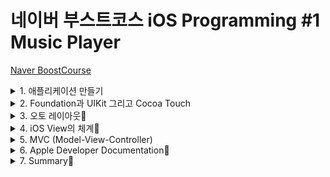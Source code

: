 # 네이버 부스트코스 iOS Programming #1 Music Player

[Naver BoostCourse](https://www.edwith.org/boost-course/intro)

<details>
  <summary>1. 애플리케이션 만들기</summary>

  <details>
    <summary>1-1. 프로젝트에 이미지 추가하기</summary>
  
  ### 에셋 카탈로그란?

[Apple Documentation](https://help.apple.com/xcode/mac/current/#/dev10510b1f7)

에셋 카탈로그는 에셋과 다양한 디바이스의 속성에 대한 파일의 연결을(mapping) 통해 애플리케이션 리소스에 쉽게 접근할 수 있도록 도와준다.

### 에셋 카탈로그 구성

- Groups: 그룹은 한 개 이상의 또 다른 그룹이나 에셋을 가질 수 있다.
- Assets: 에셋은 한 가지 타입의 관련된 속성과 파일들의 집합을 나타낸다.
- 에셋 이름(Asset name)은 에셋에 접근하기 위해 개발자가 정의한 문자열이다.
- 에셋 파일(Asset files)은 선택한 에셋의 데이터 파일 또는 리소스이다.
- Attributes: 속성은 선택한 그룹, 에셋, 에셋파일의 속성을 나타낸다.
- Asset variations: 에셋 파일들의 집합을 나타낸다. 같은 속성 값(value)이 적용되는 하나의 단위이다.

#### 에셋 카탈로그의 3가지 콘텐츠

- Folders: 에셋 카탈로그 폴더는 다른 그룹 폴더나 에셋 폴더를 포함할 수 있다. 파일시스템의 폴더 이름은 대체적으로 확장자를 갖지 않는다. 하지만 에셋 카탈로그 폴더는 해당 에셋 타입의 확장자가 자동으로 붙는다.
- JSON files: .json 확장자 파일로서 속성에 대한 정보를 포함하도 있다.
- Content files: 콘텐츠 파일은 리소스 파일을 나타낸다.

#### 에셋 카탈로그 폴더의 구조

- Asset catalog folder: 에셋 카탈로그 폴더는 모든 폴더와 파일들을 갖고 있다.
- Group folder: 그룹 폴더는 다른 그룹 폴더나 에셋 폴더를 갖고 있다.
- Asset folder: 에셋 폴더는 리소스 파일들을 갖고 있다.
  - **프로젝트 내의 같은 타겟에는 에셋(폴더)의 이름이 반드시 고유해야 한다. 리소스 타입에 상관없이 이름은 고유해야 한다.**

### 에셋 카탈로그 대표 타입

[Types Overview](https://developer.apple.com/library/archive/documentation/Xcode/Reference/xcode_ref-Asset_Catalog_Format/AssetTypes.html)

- App Icon Type: 애플리케이션의 아이콘
  - 확장자: .appiconset
  - 다양한 크기와 해상도의 애플리케이션 아이콘 원본 이미지
- Catalog Type: 에셋 카탈로그의 최상위 폴더
  - 확장자: xcassets
  - 에셋 카탈로그 폴더구조의 최상위 폴더. 한 개의 에셋 카탈로그에 하나만 존재할 수 있다.
- Image Set type: 객체들이 사용하는 이미지
  - 확장자: .imageset
  - 이미지 에셋에서 UIImage와 NSImage의 인스턴스에 사용되는 이미지 파일
- Data Set Type: 애플리케이션에서 사용되는 데이터 파일
  - 확장자: .dataset
  - 장치 실행 가능 코드(device-executable code)를 제외한 Xcode에 의해 생성된 모든 종류의 데이터를 포함하는 파일들의 집합
- Launch Image Type: 애플리케이션의 실행화면 이미지
  - 확장자: .launchiamge
  - 애플리케이션 실행화면 이미지 (iOS 7.0 이하 버전에만 필요함. iOS 8.0 버전 이상은 기본적으로 실행화면 스토리보드(launch screen storyboard)를 사용한다.)

### 앱 시닝과 앱 슬라이싱이란?

#### 앱 시닝(app thining)

- 애플리케이션이 디바이스에 설치될 때 앱 스토어와 운영체제가 그 디바이스 특성에 맞게 설치하도록 하는 설치 최적화 기술
- 애플리케이션의 설치용량을 최소화하고 다운롣의 속도를 향상시킬 수 있다.
- 앱 시닝의 기술 구성요소는 슬라이싱(slicing), 비트코드(bitcode), 주문형 리소스(on-demand resource)가 있다.

#### 앱 슬라이싱(slicing)

- 애플리케이션이 지원하는 다양한 디바이스에 대한 여러 조각의 애플리케이션 번들(app bundle)을 생성하고 디바이스에 알맞은 조각을 전달하는 기술
- 개발자가 애플리케이션의 전체 버전을 iTunes Connect에 업로드하면, 앱 스토어에는 각 디바이스 특성에 따른 다양한 버전의 조각들이 생성된다.
- 사용자가 애플리케이션을 설치할 때 전체 버전이 아닌 슬라이싱된 조각들 중 사용자의 디바이스에 가장 적합한 조각이 다운로드 되어 설치된다.
- 에셋 카탈로그에서 관리하는 이미지들은 자동으로 적용이 된다. (슬라이싱은 iOS 9.0 버전 이상만 지원한다.)
- - iTunes Connect란 개발자가 앱 스토어에 판매할 애플리케이션을 제출하고 관리할 수 있도록 도와주는 웹 기반 도구임
    </details>
    <details>
      <summary>1-2. 인터페이스 빌더로 화면 구성하기</summary>
      
      [Apple Documentation](https://help.apple.com/xcode/mac/current/#/dev9ffcd0c51)
    </details>
    <details>
      <summary>1-3. 인터페이스 빌더의 객체를 코드와 연결(IBOutlet)</summary>
      
      ### 강의 정리

[Apple Documentation](https://help.apple.com/xcode/mac/current/#/devc06f7ee11)

[Swift.org](https://swift.org/documentation/api-design-guidelines/#naming)

[Menu Command Shortcuts (By Menu)](https://developer.apple.com/library/archive/documentation/IDEs/Conceptual/xcode_help-command_shortcuts/MenuCommands/MenuCommands014.html)

- 코드로 먼저 IBOutlet을 생성한 후 인터페이스 빌더의 Outlet Inspector를 통해 연결
- 코드로 먼저 IBOutlet을 생성한 후 일터페이스 빌더에서 View Controller 우클릭(control + 좌클릭) 팝업에서 연결
- 인터페이스 빌더에서 코드로 끌어당겨 연결

**<<변수명 변경 시 주의사항>>**

- 인터페이스 빌더의 객체와 코드를 연결한 후 변수명 수정 시, 기존의 연결을 끊고 새로운 코드와 객체를 다시 연결해주거나,
- 코드의 변수명에 우클릭 후 refactor > rename 을 통해 이름을 변경해주어야 앱 실행 시 오류가 나지 않는다.
    </details>
    <details>
      <summary>1-4. 인터페이스 빌더의 객체를 코드와 연결(IBAction)</summary>

[Apple Developer Documentation](https://developer.apple.com/documentation/uikit/uicontrol/event)

[Target-Action](https://developer.apple.com/library/archive/documentation/General/Conceptual/CocoaEncyclopedia/Target-Action/Target-Action.html)

[Apple Documentation](https://help.apple.com/xcode/mac/current/#/dev9662c7670)

## 학습 목표

1. 인터페이스 빌더에서 생성한 객체가 전달하는 이벤트를 코드의 액션과 연결한다.
2. 객체에서 발생한 액션이 제대로 동작하는지 확인한다.
3. 액션의 타입에 여러 종류가 있음을 이해하고 다양하게 테스트해본다.

## 학습하기

### 컨트롤 이벤트와 액션과의 관계

UIKit 에는 UIButton, UISwitch, UIStepper 등 UIControl을 상속받은 다양한 컨트롤 클래스가 있다. 그런 컨트롤 객체에 발생한 다양한 이벤트 종류를 특정 액션 메서드에 연결할 수 있다. 즉, 컨트롤 객체에서 특정 이벤트가 발생하면, 미리 지정해 둔 타겟의 액션을 호출하게 된다.

### 컨트롤 이벤트의 종류

컨트롤 이벤트는 UIControl에 Event라는 타입으로 정의되어 있다. 아래는 컨트롤 객체에 발생할 수 있는 이벤트의 종류이다. 다양한 이벤트 종류를 실제로 Xcode에서 테스트해보면 이해하는 데에 도움이 될 것이다.

<details><summary>컨트롤 이벤트 종류와 설명</summary>

**touchDown**

    컨트롤을 터치했을 때 발생하는 이벤트

    UIControl.Event.touchDown

**touchDownRepeat**

    컨트롤을 연속 터치할 때 발생하는 이벤트

    UIControl.Event.touchDownRepeat

**touchDragOutside**

    터치 영역이 컨트롤의 바깥쪽에서 드래그할 때 발생하는 이벤트

    UIControl.Event.touchDragOutside

**touchDragInside**

    컨트롤 범위 내에서 터치한 영역을 드래그할 때 발생하는 이벤트

    UIControl.Event.touchDragInside

**touchDragEnter**

    터치 영역이 컨트롤의 일정 영역 바깥쪽으로 나갔다가 다시 들어왔을 때 발생하는 이벤트

    UIControl.Event.touchDragEnter

**touchDragExit**

    터치 영역이 컨트롤의 일정 영역 바깥쪽으로 나갔을 때 발생하는 이벤트

    UIControl.Event.touchDragExit

**touchUpInside**

    컨트롤 영역 안쪽에서 터치 후 뗐을 때

    UIControl.Event.tochUpInside

**touchUpOutside**

    컨트롤 영역 안쪽에서 터치 후 컨트롤 밖에서 뗐을 때 이벤트

    UIControl.Event.touchUpOutside

**touchCancel**

    터치를 취소하는 이벤트 (touchUp 이벤트가 발생하지 않음)

    UIControl.Event.touchCancel

**valueChanged**

    터치를 드래그 및 다른 방법으로 조작하여 값이 변경되었을 때 발생하는 이벤트

    UIControl.Event.valueChanged

**primaryActionTriggered**

    버튼이 눌릴 때 발생하는 이벤트 (iOS보다는 tvOS에서 사용)

    UIControl.Event.primaryActionTriggered

**editingDidBegin**

    UITextField에서 편집이 시작될 때 호출되는 이벤트

    UIControl.Event.eiditingDidBegin

**editingChanged**

    UITextField에서 값이 바뀔 때마다 호출되는 이벤트

    UIControl.Event.editingChanged

**editingDidEnd**

    UITextField에서 외부객체와의 상호작용으로 인해 편집이 종료되었을 때 발생하는 이벤트

    UIControl.Event.editingDidEnd

**editingDidEndOnExist**

    UITextField의 편집상태에서 키보드의 return 키를 터치했을 때 발생하는 이벤트

    UIControl.Event.editingDidEndOnExit

**allTouchEvents**

    모든 터치 이벤트

    UIControl.Event.allTouchEvents

**allEditingEvents**

    UITextField에서 편집작업의 이벤트

    UIControl.Event.allEditingEvents

**applicationReserved**

    각각의 애플리케이션에서 프로그래머가 임의로 지정할 수 있는 이벤트 값의 범위

    UIControl.Event.applicationReserved

**allEvents**

    시스템 이벤트를 포함한 모든 이벤트

    UIControl.Event.allEvents

  </details>

### 강의 정리

인터페이스 빌더의 객체에서 발생한 액션을 코드의 메서드와 연결

- 코드로 먼저 IBAction을 생성한 후 인터페이스 빌더의 Outlet Inspector를 통해 연결
- 코드로 먼저 IBAction을 생성한 후 인터페이스 빌더에서 View Controller 우클릭 후 팝업에서 연결
- 인터페이스 빌더에서 코드로 끌어당겨 연결 / 생성

print 로그를 통해 액션이 제대로 동작하는지 확인

</details>
<details>
<summary>1-5. UIButton, UISlider, UILable</summary>

## UIButton, UISlider, UILabel

## 학습 목표

1. UIButton 생성 방법, 모양 설정 및 사용자 상호작용에 대응하는 방법을 이해한다.
2. UILabel 생성 방법, 레이블에 입력되는 문구를 설정하는 방법을 이해한다.
3. UISlider 생성 방법, 구성요소 및 관련 메서드를 이해한다.

## 학습하기

### UIButton

[Apple Developer Documentation](https://developer.apple.com/documentation/uikit/uibutton)

UIButton 클래스는 사용자의 상호 작용(터치/탭 등의 이벤트)에 반응해 미리 지정된 코드를 실행하는 컨트롤 요소이다.

#### 버튼 생성 3단계

1. 버튼을 생성하고 버튼의 유형을 선택
2. 버튼을 나타내기 위한 문자(타이틀)을 입력하거나, 이미지를 설정한 뒤 크기 조정
3. 버튼에 특정 이벤트가 발생할 때 작동할 하나 이상의 메서드를 연결

#### 버튼과 메서드를 연결하는 방법

1. addTarget(\_:action:for:) 메서드 사용
2. 인터페이스 빌더에서 연결(@IBAction)

#### 버튼과 연결되는 메서드 방식

버튼을 탭했을 때 필요한 정보에 따라 아래 세 가지 중 한 가지를 선택해 사용해보기

```swift
func doSomething()
func doSomething(sender: UIButton)
func doSomething(sender: UIButton, forEvent event: UIEvent)
```

#### 버튼의 상태

- 버튼의 상태는 다섯가지로 표현한다.
  - default, highlighted, focused, selected, disabled
  - 버튼의 상태는 조합된 상태일 수 있다.
  - 예) [default + highlighted], [selected _ disabled] 등
- 버튼 생성 시 기본 상태 값은 default
- 사용자가 버튼과 상호작용을 하면 상태 값이 변하게 된다.
- 프로그래밍 방식 혹은 인터페이스 빌더를 이용해 버튼의 각 상태에 대한 속성을 별도로 지정할 수 있다.
  - 별도로 속성을 지정하지 않으면 UIButton 클래스에서 제공하는 기본 동작을 사용하게 된다.
  - [예] disabled 버튼은 일반적으로 흐리게 표시되며 사용자가 탭 해도 highlighted 되지 않는다.

#### 버튼 주요 프로퍼티

버튼의 프로퍼티 값을 설정하는 방식에는 코드를 이용하는 방법과 스토리보드의 인스펙터를 이용하는 방법이 있다.

- enum UIButtonType: 버튼의 유형
  - 버튼의 유형에 따라 버튼의 기본적인 외형과 동작이 달라진다.
  - 처음 버튼을 생성할 때 init(type:) 메서드를 이용하거나, 인터페이스 빌더의 "Attribute Inspector"에서 버튼 유형을 지정할 수 있다.
  - 한번 생성된 버튼의 유형은 이후 변경할 수 없다.
  - 가장 많이 사용하는 유형은 Custom과 System이지만 필요에 따라 다른 유형(Detail Disclosure, Info Light, Info Dark, Add Contact)를 사용할 수 있다.
- var titleLabel: UILabel?: 버튼 타이틀 레이블
- var imageView: UIImageView?: 버튼의 이미지 뷰
- var tintColor: UIColor!: 버튼 타이틀과 이미지의 틴트 컬러

#### 버튼의 주요 메서드

```swift
//특정 상태의 버튼의 문자열 설정
func setTitle(String?, for: UIControlState)
//특정 상태의 버튼의 문자열 반환
func title(for: UIControlState) -> String?

//특정 상태의 버튼 이미지 설정
func setImage(UIImage?, for:UIControlState)
//특정 상태의 버튼 이미지 반환
func image(for: UIControlState) -> UIImage?

//특정 상태의 백그라운드 이미지 설정
func setBackgroundImage(UIImage?, for: UIControlState)
//특정 상태의 백그라운드 이미지 반환
func backgroundImage(for: UIControlState) -? UIImage?

//특정 상태의 문자열 색상 설정
func setTitleColor(UIColor?, for: UIControlState)
//특정 상태의 attributed 문자열 설정
func setAttributedTitle(NSAttributedString?, for: UIControlState)
```

### UILabel

[Apple Developer Documentation](https://developer.apple.com/documentation/uikit/uilabel)

UILable은 한 줄 또는 여러 줄의 텍스트를 보여주는 뷰로, UIButton 등의 컨트롤의 목적을 설명하기 위해 사용하는 경우가 많다.

#### 레이블 생성 3단계

1. 레이블 생성
2. 레이블이 표시할 문자열 제공
3. 레이블의 모양 및 특성 설정

#### 레이블 주요 프로퍼티

레이블의 프로퍼티에 접근해 나타내려는 문자의 내용, 색상, 폰트, 문자정렬방식, 라인 수 등을 조정할 수 있다.

레이블의 프로퍼티의 값을 설정하는 방식에는 프로그래밍 방식과 스토리보드의 인스펙터를 이용한 방법이 있다.

- var text: String? : 레이블이 표시할 문자열
  - 문자열이 모두 동일한 속성(폰트, 색상, 기울임꼴 등)으로 표시된다.
  - text 프로퍼티에 값을 할당하면 attributedText 프로퍼티에도 똑같은 내용의 문자열이 할당된다.
- var attributedText: NSAttributedString? : 레이블이 표시할 속성 문자열
  - NSAttributed 클래스를 사용한 속성 문자열 중 특정 부분의 속성을 변경할 수 있다. ([예] 일부 글자 색상 변경/일부 글자 폰트 변경)
  - attributedText 프로퍼티에 값을 할당하면 text 프로퍼티에도 똑같은 내용의 문자열이 할당된다.
- var textColor: UIColor! : 문자 색상
- var font: UIFont!: 문자 폰트
- var textAlignment: NSTextAlignment : 문자열의 가로 정렬 방식
  - left, right, center, justified, natural 중 하나 선택 가능
- var numberOfLines: Int : 문자를 나타내는 최대 라인 수
  - 문자열을 모두 표시하는 데 필요한 만큼 행을 사용하려면 0으로 설정. 기본 값은 1임
  - 설정한 문자열이 최대 라인 수를 초과하면 lineBreakMode 프로퍼티의 값에 따라 적절히 잘라서 표현한다.
  - adjustsFontSizeToFitWidth 프로퍼티를 활용하면 폰트 사이즈를 레이블의 넓이에 따라 자동으로 조절해준다.
- var baselineAdjustment: UIBaselineAdjustment : 문자열이 Autoshrink 되었을 때의 수직 정렬 방식
  - Align Baseline: 문자가 작아졌을 때 기존 문자열의 기준선에 맞춤
  - Align Center: 문자가 작아졌을 때 작아진 문자의 중앙선에 맞춤
  - None: 문자가 작아졌을 때 기존 문자열의 위쪽 선에 맞춤
- var lineBreakMode: NSLineBreakMode : 레이블의 경계선을 벗어나는 문자열에 대응하는 방식
  - Character wrap : 여러 줄 레이블에 주로 적용되며, 글자 단위로 줄 바꿈을 결정한다.
  - Word wrap : 여러 줄 레이블에 주로 적용되며, 단어 단위로 줄 바꿈을 결정한다.
  - Truncate head : 한 줄 레이블에 주로 적용되며, 앞쪽 텍스트를 자르고 ...으로 표시한다.
  - Truncate middle : 한 줄 레이블에 주로 적용되며, 중간 텍스트를 자르고 ...으로 표시한다.
  - Truncate tail : 한줄 레이블에 주로 적용되며, 끝쪽 텍스트를 자르고 ...으로 표시한다. **기본 설정 값**이다.

### UISlider

[Apple Developer Documentation](https://developer.apple.com/documentation/uikit/uislider)

UISlider는 연속된 값 중에서 특정 값을 선택하는데 사용되는 컨트롤이다.

#### 슬라이더 생성 3단계

1. 슬라이더를 생성하고, 슬라이더가 나타내는 값의 범위 지정
2. 적절한 색상과 이미지를 이용해 슬라이더의 모양 구성
3. 하나 이상의 메서드를 슬라이더와 연결

#### 사용자 상호작용에 반응하기

사용자가 슬라이더의 값을 변경하면 슬라이더에 연결된 메서드가 호출되어 원하는 작업이 실행된다.

기본적으로는 사용자가 슬라이더의 Thumb를 이동시키면 연속적으로 이벤트를 호출하지만, isContinuous 프로퍼티 값을 false로 설정하면 슬라이더의 Thumb에서 손을 떼는 동시에 이벤트를 호출한다.

#### 슬라이더와 메서드 연결하는 방법

1. addTarget(\_:action:for) 메서드 사용
2. 인터페이스 빌더에서 연결 (@IBAction)

#### 슬라이더와 연결하는 메서드 형식

슬라이더의 값을 변경했을 때 필요한 정보에 따라 아래 세 가지 중 한 가지를 선택해서 사용

```swift
func doSomething()
func doSomething(sender: UISlider)
func doSomething(sender: UISlider, forEvent event: UIEvent)

```

#### 슬라이더 주요 프로퍼티

슬라이더의 프로퍼티 값을 설정하는 방식에는 프로그래밍 방식과, 스토리보드의 인스펙터를 이용하는 방법이 있다.

- var minimumValue: Float, var maximumValue: Float : 슬라이더의 양끝단의 값
- var value: Float : 슬라이더의 현재 값
- var isContinuous: Bool :슬라이더의 연속적인 값 변화에 따라 이벤트 역시 연속적으로 호출할 것인지의 여부
- var minimumValueImage: UIImage?, var maximumValueImage: UIImage? : 슬라이더 양끝단의 이미지
- var thumbTintColor: UIColor? : thumb의 틴트 색상
- var minimumTrackTintCOlor: UIColor?, var maximumTrackTintColor: UIColor? : thumb를 기준으로 앞쪽 트랙과 뒤쪽 트랙의 틴트 색상

#### 슬라이더 주요 메서드

```swift
//슬라이더의 현재 값 설정
func setValue(Float, animated: Bool)

//특정 상태의 minimumTrackImage 반환
func minimumTrackImage(for: UIControlState) -> UIImage?
//특정 상태의 minimumTrackImage 설정
func setMinimumTrackImage(UIImage?, for: UIControlState)

//특정 상태의 maximumTrackImage 반환
func maximumTrackImage(for: UIControlState) -> UIImage?
//특정 상태의 maximumTrackImage 설정
func setMaximumTrackImage(UIImage?, for: UIControlState)

//특정 상태의 thumbImage 반환
func thumbImage(for: UIControlState) -> UIImage?
//특정 상태의 thumbImage 설정
func setThumbImage(UIImage?, for UIControlState)
```

</details>
<details>
<summary>1-6. 구현 코드 작성하기</summary>
  
  # 구현 코드 작성하기

# 학습 목표

1. 음원 재생기 애플리케이션 코드를 작성하고 예상한대로 동작하는지 확인하기
2. 주석과 mark 키워드를 이해하고 프로젝트에 적용해보기
3. AVFoundation과 Timer 클래스를 이해하기

# 학습하기

## AVFoundation

AVFoundation은 다양한 Apple 플랫폼에서 사운드 및 영상 미디어의 처리, 제어, 가져오기 및 내보내기 등 광범위한 기능을 제공하는 프레임워크이다.

[AVFoundation](https://developer.apple.com/documentation/avfoundation)

### 주요 기능

- 미디어 재생 및 편집 (QuickTime 동영상 및 MPEG-4 파일 재생/생성/편집, HLS 스트림 재생: [재생가능 파일 목록 링크](https://developer.apple.com/documentation/avfoundation/avfiletype))
- 디바이스 카메라와 마이크를 이용한 영상 녹화 및 사운드 녹음
- 시스템 사운드 제어
- 문자의 음성화

### AVAudioPlayer Class

파일 또는 메모리에 있는 사운드 데이터를 재생하는 기능을 제공한다.

[AVAudioPlayer](https://developer.apple.com/documentation/avfoundation/avaudioplayer)

#### AVAudioPlayer 주요 기능

- 파일 또는 메모리에 있는 사운드 재생(네트워크에 있는 사운드 파일은 재생 불가)
- 파일 재생 시간 길이의 제한없이 사운드 재생
- 여러 개 사운드 파일 동시 재생
- 사운드의 재생 속도 제어 및 스테레오 포지셔닝
- 앞으로 감기와 뒤로 감기 등의 기능을 지원해 사운드 파일의 특정 지점 찾기
- 현재 재생 정보 데이터 얻기
- 사운드 반복재생 기능

#### AVAudioPlayer 주요 프로퍼티

- var isPlaying: Bool : 사운드가 현재 재생되고 있는지 아닌지 여부
- var volume: Float : 사운드의 볼륩값, 최소 0.0 ~ 최대 1.0
- var rate : Float : 사운드의 재생 속도
- var numberOfLoops: Int : 사운드 재생 반복 횟수
  - 기본값은 0으로 사운드 1회 재생 후 자동 종료
  - 양수값으로 설정 시 설정값+1회 재생(ex. 1로 설정시 2회 재생 후 종료)
  - 음수값으로 설정시 stop 메서드가 호출 될때까지 무한 재생
- var duration: TimeInterval : 사운드의 총 재생 시간(초 단위)
- var currentTime: TimeInterval : 사운드의 현재 재생 시각(초 단위)
- protocol AVAudioPlayerDelegate : 사운드 재생 완료, 재생 중단 및 디코딩 오류에 응답할 수 있는 프로토콜

#### AVAudioPlayer 주요 메서드

- AVAudioPlayer 초기화 메서드

```swift
//특정 위치에 있는 사운드 파일로 초기화
func init(contentOf: URL)
//메모리에 올라와 있는 데이터를 이용해 초기화
func init(data: Data)
```

- AVAudioPlayer 재생관련 메서드

```swift
//사운드 재생
func play()
//특정 시점에서 사운드 재생
func play(atTime: TimeInterval)

//사운드 일시 정지
func puase()
//사운드 재생 정지
func stop()
```

### Timer

일정한 시간 간격이 지나면 지정된 메시지를 특정 객체로 전달하는 기능을 제공한다.

[Timer](https://developer.apple.com/documentation/foundation/timer)

#### Timer 특징

- 타이머는 런 루프(run loops)에서 작동한다.
- 타이머를 생성할 때 반복 여부를 지정한다.
  - 비 반복 타이머: 한 번 실행된 다음 자동으로 무효화 된다.
  - 반복 타이머: 동일한 런 루프에서 특정 TimeInterval 간격으로 실행된다. 반복되는 타이머 기능을 정지하려면 invalidate() 메서드를 호출해 무효화한다.

#### Timer 주요 프로퍼티

- var isValid: Bool : 타이머가 현재 우효한지 아닌지 여부
- var fireDate: Date : 다음에 타이머가 실행될 시각
- var timeInterval: TimeInterval : 타이머의 실행 시간 간격(초 단위)

#### Timer 생성 메서드

1. 타이머 생성과 동시에 런 루프에 default mode로 등록하는 클래스 메서드

   ```swift
   class func scheduledTimer(withTimeInterval: TimeInterval, repeates: Bool, block: (Timer) -> Void)
   class func scheduledTimer(timeInverval: TimeInterval, target: Any, selector: Selector, userInfo: Any?, repeates: Bool)
   class func scheduledTimer(timeInterval: TimeInterval, invocation: NSInvocation, repeats: Bool)
   ```

2. 타이머 생성 후 수동으로 타이머 객체를 add(\_:forMode:) 메서드를 이용해 런 루프에 추가해줘야 하는 메서드

   ```swift
   func init(timeInterval: TimeInterval, invocation: NSInvocation, repeats: Bool)
   func init(timeInterval: TimeInterval, target: Any, selector: Selector, userInfo: Any?, repeats: Bool)
   func init(fireAt: Date, interval: TimeInterval, target: Any, selector: Selector, userInfo: Any?, repeats: Bool)
   ```

## 주석과 마크

```swift
// MARK - 마크 이름
// 위와 같이 표시해 두면 나중에 코드가 길어졌을 때에도 쉽게 찾을 수 있다!
```

[Xcode Help - Write Code](https://help.apple.com/xcode/mac/current/#/dev8716704af)

  </details>
</details>
<details>
  <summary>2. Foundation과 UIKit 그리고 Cocoa Touch</summary>
  
  <details>
    <summary>2-1. Cocoa Touch 프레임워크란?</summary>

# Cocoa Touch 프레임워크란?

## 학습하기

'코코아 터치' 프레임워크는 iOS 애플리케이션 개발 환경으로, 애플리케이션의 다양한 기능 구현에 필요한 여러 프레임워크를 포함하는 최상위 레벨의 프레임워크이다. 참고로 '코코아' 프레임워크는 macOS 애플리케이션 제작에 사용하는 프레임워크이다.

- '코코아'라는 단어는 Objective-C 런타임을 기반으로 하고, NSObject를 상속받는 모든 클래스 또는 객체를 가리킬 때 사용한다.
- '코코아' 또는 '코코아 터치'는 macOS 또는 iOS의 전반적인 기능을 활용해 애플리케이션을 제작할 때 사용하는 프레임워크이다.
- '코코아 터치'는 핵심 프레임워크인 UIKit과 Foundation을 포함한다.

[애플 공식 문서 - Cocoa (Touch)](https://developer.apple.com/library/archive/documentation/General/Conceptual/DevPedia-CocoaCore/Cocoa.html)

[위키피디아 - Cocoa (API)](<https://en.wikipedia.org/wiki/Cocoa_(API)>)

  </details>
  <details>
  <summary>2-2. UIKit이란?</summary>

# UIKit이란?

[Apple Documentation - UIKit](https://developer.apple.com/documentation/uikit)

## 학습하기

### UIKit 소개

UIKit은 iOS 애플리케이션의 사용자 인터페이스를 구현하고 이벤트를 관리하는 프레임워크이다.

- UIKit 프레임워크는 제스처 처리, 애니메이션, 그림 그리기, 이미지 처리, 텍스트 처리 등 사용자 이벤트 처리를 위한 클래스를 포함한다.
- 또한 테이블뷰, 슬라이더, 버튼, 텍스트 필드, 얼럿 창 등 애플리케이션의 화면을 구성하는 요소를 포함한다.
- UIKit 클래스 중 UIResponder에서 파생된 클래스나 사용자 인터페이스에 관련된 클래스는 애플리케이션의 메인 스레드(혹은 메인 디스패치 큐)에서만 사용하자.
- UIKit은 iOS와 tvOS 플랫폼에서 사용한다.

### UIKit 기능별 요소

#### 사용자 인터페이스

- View and Control: 화면에 콘텐츠 표시
- View Controller: 사용자 인터페이스 관리
- Animation and Haptics: 애니메이션과 햅틱을 통한 피드백 제공
- Window and Screen: 뷰 계층을 위한 윈도우 제공

#### 사용자 액션

- Touch, Press, Gesture: 제스처 인식기를 통한 이벤트 처리 로직
- Drag and Drop: 화면 위에서 드래그 앤 드롭 기능
- Peek and Pop: 3D 터치에 대응한 미리 보기 기능
- Keyboard and Menu: 키보드 입력을 처리 및 사용자 정의 메뉴 표시

## 생각해보기

새롭게 ViewController를 생성하면 상단에 'improt UIKit'이 기본적으로 명시되어 있다. 왜 ViewController와 UIKit는 단짝일까?

- ViewControlle는 UIViewController 클래스를 상속받는데, 이 UIViewController 클래스는 UIKit 프레임워크에 정의된 클래스이기 때문에
- UIKit 을 import 해주어야 컴파일러가 UIViewController가 무엇인지 알 수 있다.
  </details>
  <details>
  <summary>2-3. Foundation이란?</summary>

  # Foundation이란?

[Apple Documentation - Foundation](https://developer.apple.com/documentation/foundation)

[Apple Documentation - Swift Standard Library](https://developer.apple.com/documentation/swift)

## 학습하기

### Foundation 소개

Foundation은 원시 데이터 타입(String, Int, Double), 컬렉션 타입(Array, Dictionary, Set) 및 운영체제 서비스를 사용해 애플리케이션의 기본적인 기능을 관리하는 프레임워크이다.

- Foundation 프레임워크는 데이터 타입, 날짜 및 시간 계산, 필터 및 정렬, 네트워킹 등의 기본 기능을 제공한다.
- Foundation 프레임워크에서 정의한 클래스, 프로토콜 및 데이터 타입은 iOS뿐만 아니라 macOS, watchOS, tvOS 등 모든 애플 SDK에서 사용된다.

Foundation에서 제공하는 데이터 타입 및 컬렉션 타입의 대부분은 Objective-C 언어의 기능에서 지원하지 않는 것이기 때문에 언어기능을 보완하기 위한 구현이며, Swift에서는 이에 해당하는 데이터 타입과 기능 대부분을 [Swift 표준 라이브러리](https://developer.apple.com/documentation/swift)에서 제공한다.

## Foundation 기능별 요소

### 기본

- Number, Data, String: 원시 데이터 타입 사용
- Collection: Array, Dictionary, Set 등과 같은 컬렉션 타입 사용
- Date and Time: 날짜와 시간을 계산하거나 비교하는 작업
- Unit and Measurement: 물리적 차원을 숫자로 표현 및 관련 단위 간 변환 가능
- Data Formatting: 숫자, 날짜, 측정값 등을 문자열로 변환 또는 반대 작업
- Filter and Sorting: 컬렉션의 요소를 검사하거나 정렬하는 작업

### 애플리케이션 지원

- Resources: 애플리케이션의 에셋과 번들 데이터에 접근 지원
- Notification: 정보를 퍼뜨리거나 받아들이는 기능 지원
- App Extension: 확장 애플리케이션과의 상호작용 지원
- Error and Exceptions: API와의 상호작용에서 발생할 수 있는 문제 상황에 대처할 수 있는 기능 지원

### 파일 및 데이터 관리

- File System: 파일 또는 폴더를 생성하고 읽고 쓰는 기능 관리
- Archives and Serialization: 속성 목록, JSON, 바이너리 파일들을 객체로 변환 또는 반대 작업 관리
- iCloud: 사용자의 iCloud 계정을 이용해 데이터를 동기화하는 작업 관리

### 네트워킹

- URL Loading System: 표준 인터넷 프로토콜을 통해 URL과 상호작용하고 서버와 통신하는 작업
- Bonjour: 로컬 네트워크를 위한 작업

## 생각해보기

새롭게 ViewController 파일을 생성하면 상단에 'import UIKit'이 기본적으로 명시되어 있다.

어떤 파일을 생성하면 'import Foundation'이 기본적으로 명시되어 있을까?

- ViewController 파일을 생성하면 UIKIt을 자동적으로 import 하게 되어있는데, UIKit에 들어가 보면 import Foundation 명시되어 있다.
- 따라서 ViewController 파일을 생성하면 UIKit을 import 하게 됨으로써 자동적으로 Foundation 또한 import 하게 된다.
    </details>
  </details>
  <details>
    <summary>3. 오토 레이아웃</summary>
    <details>
      <summary>3-1. 오토 레이아웃이란?</summary>

  # 오토 레이아웃이란?

[Apple Documentation - Auto Layout Guide](https://developer.apple.com/library/archive/documentation/UserExperience/Conceptual/AutolayoutPG/index.html#//apple_ref/doc/uid/TP40010853-CH7-SW1)

[iOS H.I.G - Adaptivity and Layout](https://developer.apple.com/design/human-interface-guidelines/ios/visual-design/adaptivity-and-layout/)

## 학습 목표

1. 오토 레이아웃의 개념에 대해 이해한다.
2. 오토 레이아웃의 필요성에 대해 이해한다.

## 학습하기

### 오토 레이아웃

오토레이아웃은 뷰의 제약 사항을 바탕으로 뷰 체계 내의 모든 뷰의 크기와 위치를 동적으로 계산한다.

오토레이아웃은 애플리케이션을 사용할 때 발생하는 외부 변경과 내부 변경에 동적으로 반응하는 사용자 인터페이스를 가능하게 한다.

### 외부 변경(External Changes)

외부 변경은 슈퍼뷰의 크기나 모양이 변경될 때 발생한다. 각각의 변화와 함께, 사용 가능한 공간을 가장 잘 사용할 수 있도록 뷰 체계의 레이아웃을 업데이트 해줘야 한다.

외부 변경이 발생하는 경우

- 사용자가 아이패드의 분할뷰(Split View)를 사용하거나 사용하지 않는 경우(iOS)
- 장치를 회전하는 경우(iOS)
- 활성화콜(active call)과 오디오 녹음 바가 보여지거나 사라지는 경우(iOS)
- 다른 크기의 클래스를 지원하기 원하는 경우
- 다른 크기의 스크린을 지원하기 원하는 경우

이러한 변경사항의 대부분은 실행 시간에 발생할 수 있으며 애플리케이션으로부터 동적인 응답을 요구한다. 다른 스크린 크기를 지원하는 것과 같은 것은 애플리케이션이 다른 환경에 적응하는 것을 나타낸다. 스크린 크기가 일반적으로 실행 시간에 변경되지 않는다고 하더라도, 적응형 인터페이스를 만들면 애플리케이션이 아이폰 4S, 아이폰 6 플러스, 또는 아이패드에서도 모두 동일하게 잘 작동할 수 있다. 오토레이아웃은 아이패드 내부 변경에서 슬라이드와 분할뷰를 지원하는 핵심 요소이기도 하다.

### 내부 변경(Internal Changes)

내부 변경은 사용자 인터페이스의 뷰의 크기 또는 설정이 변경되었을 때 발생한다.

내부 변경이 발생하는 경우

- 애플리케이션 변경에 의해 콘텐츠가 보여지는 경우
- 애플리케이션이 국제화를 지원하는 경우
- 애플리케이션이 동적 타입을 지원하는 경우

애플리케이션 콘텐츠가 변경 됐을 때, 새로운 콘텐츠는 예전과 다른 레이아웃을 필요로 할 수 있다. 새로운 애플리케이션이 각각의 신문 기사의 크기에 기반을 둔 레이아웃을 조정할 필요가 있는 경우와 같아, 텍스트 또는 이미지를 보여주는 애플리케이션에서 일반적으로 발생하는 일이다. 이와 비슷하게, 사진 콜라주는 이미지 크기와 영상의 가로 세로의 비율을 다뤄야만 한다.

### 오토 레이아웃이 왜 필요할까?

오토레이아웃은 아래의 경우와 같이 인터페이스의 절대적인 좌표가 아닌 동적으로 상대적인 좌표가 필요한 경우에 유용하다.

- 애플리케이션이 실행되는 iOS 기기의 스크린 화면의 크기가 다양한 경우
- 애플리케이션이 실행되는 iOS 기기의 스크린이 회전할 수 있는 경우
- 상태표시줄(Status Bar)에 전화 중임을 나타내는 액티브 콜(active call)과 오디오 녹음 중임을 나타내는 오디오 바가 보여지거나 사라지는 경우
- 애플리케이션의 콘텐츠가 동적으로 보여지는 경우
- 애플리케이션이 지역화(Localization)을 지원하는 경우
- 애플리케이션이 동적 타입을 지원하는 경우

### 오토 레이아웃 속성

오토레이아웃의 속성은 정렬 사각형을 기반으로 한다.

![square](./img/square.png)

- width: 정렬 사각형의 너비
- height: 정렬 사각형의 높이
- Top: 정렬 사각형의 상단
- Bottom: 정렬 사각형의 하단
- Baseline: 텍스트의 하단
- Horizontal: 수평
- Vertical: 수직
- Leading: 리딩, 텍스트를 읽을 때 시작 방향
- Trailing: 트레일링, 텍스트를 읽을 때 끝 방향
- CenterX: 수평 중심
- CenterY: 수직 중심

### 안전 영역(Safe Area)

- 안전 영역은 콘텐츠가 상태바, 네비게이션바, 툴바, 탭바를 가리는 것을 방지하는 영역이다. 표준 시스템이 제공하는 뷰들은 자동으로 안전 영역 레이아웃 가이드를 준수하게 되어있다.
- 기존의 상/하단 레이아웃 가이드(Top/Bottom Layout Guide)를 대체하며, 하위 버전에도 호환하여 작동한다.
  - 안전 영역은 iOS 11부터 사용할 수 있다.
  - iOS 11 미만의 버전에서는 상/하단 레이아웃 가이드를 사용한다.

안전 영역 레이아웃 가이드는 UIView 클래스의 `var safeAreaLayoutGuide: UILayoutGuide`로 접근할 수 있다.

### 제약(Constraint)

제약은 뷰 스스로 또는 뷰 사이의 관계를 속성을 통하여 정의한다. 제약은 방정식으로 나타낼 수 있다.

![constraintEquation](./img/constraintEquation.png)

- Item 1: 방정식이 있는 첫번째 아이템(B View)이다. 첫번째 아이템은 반드시 뷰 또는 레이아웃 가이드여야 한다.
- Attribute1: 첫번째 아이템에 대한 속성이다. 이 경우, B View의 리딩이다.
- Multiplier: 속성 2에 곱해지는 값이다. 이 경우 1.0
- Item2: 방정식에 있는 두번째 아이템(A View)이다.
- Attribute2: 두번째 아이템에 대한 속성이다. 이 경우, A View의 트레일링이다.
- Constant: 두번째 아이템의 속성에 더해지는 상수 값이다.

위의 예제 방정식의 제약을 해석하면, 'B View의 리딩은 A View의 트레일링의 1.0배에 8.0을 더한 위치'가 된다.

### 고유 콘텐츠 크기(Intrinsic Content Size)

뷰의 고유 콘텐츠 크기는 뷰가 갖는 원래의 크기로 생각할 수 있다. 예를 들어 레이블의 고유 콘텐츠 크기는 레이블의 텍스트의 크기이고, 이미지의 고유 콘텐츠 크기는 이미지 자체의 크기이다.

### 제약 우선도(Contraint Priorities)

오토레이아웃은 뷰의 고유 콘텐츠 크기를 각 크기에 대한 한 쌍의 제약을 사용하여 나타낸다. 우선도가 높을수록 다른 제약보다 우선적으로 레이아웃에 적용하며, 같은 속성의 다른 제약과 경합하는 경우, 우선도가 낮은 제약은 무시된다.

1. 콘텐츠 허깅 우선도(Content hugging priority): 콘텐츠 고유 사이즈보다 뷰가 커지지 않도록 제한한다. 다른 제약사항보다 우선도가 높으면 뷰가 콘텐츠 사이즈보다 커지지 않는다.
2. 콘텐츠 축소 방지 우선도(Content compression resistance priority): 콘텐츠 고유 사이즈보다 뷰가 작아지지 않도록 제한한다. 다른 제약사항보다 우선도가 높으면 콘텐츠 사이즈보다 작아지지 않는다.

![constraintPriorities](./img/constraintPriorities.png)

### 레이아웃 마진

뷰에 콘텐츠 내용을 레이아웃할 때 사용하는 기본 간격(default spacing)이다.

- 레이아웃 마진 가이드(Layout Margins Guide): 레이아웃 마진에 따라 형성되는 사각의 프레임 영역

### 앵커(Anchor)

오토레이아웃을 코딩으로 구현하여 제약(Constraint)을 만들기 위해 앵커(Anchor)를 사용할 수 있다.

### Layout Anchor 사용 예제

중앙에 버튼을 배치하고 버튼의 top anchor를 사용해서 레이블의 버튼의 상단으로부터 10만큼 떨어지도록 배치해보자.

![beforeConstraint](./img/beforeConstraint.png)

1. 객체 라이브러리에서 버튼과 레이블을 추가한다.
2. `@IBOutlet`을 활용해서 인터페이스 빌더에서 ViewController.swift 파일로 버튼과 레이블을 연결해준다.
3. 버튼을 중앙에 배치하기 위해 버튼의 수평과 수직의 중앙 앵커를 뷰 컨트롤러의 뷰의 중앙에 기준을 잡아준다. 생성된 제약을 적용하기 위해선 isActive 프로퍼티의 값을 true로 설정해주면 된다.

   `translatesAutoresizingMaskIntoConstraints`: 오토레이아웃이 도입되기 전 뷰를 유연하게 표현할 수 있도록 오토리사이징 마스크를 사용하였다. 오토레이아웃을 사용하게 되면 기존이 오토리사이징 마스크가 가지고 있던 제약조건이 자동으로 추가되기 때문에 충돌하게 될 가능성이 발생한다. 그래서 `translatesAutoresizingMaskIntoConstraints`의 값을 false로 지정한 뒤 오토레이아웃을 적용해준다. 참고로 인터페이스 빌더에서 오토레이아웃을 적용한 경우에는 자동으로 값이 false로 설정된다. (참조: [translatesAutoresizingMaskIntoConstraints](https://developer.apple.com/documentation/uikit/uiview/1622572-translatesautoresizingmaskintoco))

   ![buttonConstraintCode](./img/buttonConstraintCode.png)

4. 레이블의 수평 중앙을 버튼의 수평 중앙 앵커를 기준으로 제약을 생성한 후, 레이블의 하단 앵커를 버튼 상단 앵커로부터 10만큼의 거리를 두도록 한다(상단 앵커기준으로 위로의 거리는 부호가 - 라는 점에 주의). 생성된 제약을 적용하기 위해 isActive 프로퍼티를 true로 설정해준다. 그림과 같이 레이블이 버튼의 상단에 자리 잡고 있는 것을 볼 수 있다

   ![afterConstraint](./img/afterConstraint.png)

   속성에 곱해지는 multiplier를 활용해 보자. 앵커를 활용하여 레이블의 너비가 버튼의 너비의 2배가 되도록 제약을 만들어 보자.

   ![multiplier](./img/multiplier.png)

### 앵커와 관련된 프로퍼티

```swift
var constraints: [NSLayoutConstraint]
//뷰에 부여한 제약사항들을 담은 배열

var bottomAnchor: NSLayoutYAxisAnchor { get }
//뷰 프레임의 하단부 레이아웃 앵커

var centerXAnchor: NSLayoutXAxisAnchor { get }
// 뷰 프레임의 수직 중심부 레이아웃 앵커

var centerYAnchor: NSLayoutYAxisAnchor { get }
//뷰 프레임의 수직 중심부 레이아웃 앵커

var heightAnchor: NSLayoutDimension { get }
//뷰 프레임의 높이를 가리키는 레이아웃 앵커

var leadingAnchor: NSLayoutXAxidsAnchor { get }
//뷰 프레임의 리딩을 가리키는 레이아웃 앵커

var topAnchor: NSLayoutYAxisAnchor { get }
//뷰 프레임의 상단부 레이아웃 앵커

var widthAnchor: NSLayoutDimension { get }
//뷰 프레임의 너비를 가리키는 레이아웃 앵커
```

  </details>
    <details>
    <summary>3-2. 오토 레이아웃 구현하기(코드)</summary>

# 오토 레이아웃 구현하기(코드)

[Apple Documentation - Auto Layout Guide(코드)](https://developer.apple.com/library/archive/documentation/UserExperience/Conceptual/AutolayoutPG/ProgrammaticallyCreatingConstraints.html#//apple_ref/doc/uid/TP40010853-CH16-SW1)

[Apple Documentation - Auto Layout Guide(Visual Format Language)](https://developer.apple.com/library/archive/documentation/UserExperience/Conceptual/AutolayoutPG/VisualFormatLanguage.html#//apple_ref/doc/uid/TP40010853-CH27-SW1)

## 학습 목표

1. Layout Anchor를 이용해 오토레이아웃을 구현할 수 있다.
2. NSLayoutConstraint와 Visual Format Language를 이용한 다른 방법에 대해서 이해한다.

## 학습하기

### NSLayoutConstraint

NSLayoutConstraint 인스턴스 생성을 사용하여 제약조건을 지정하는 방법에 대해 알아보자

#### NSLayoutConstraint 인스턴스 생성 제약조건

오토레이아웃 방정식

- view1.attr1 = view2.attr2 \* multiplier + constant
- item.attribute = toItem.attribute \* multiplier + constant

매개변수 설명

**item**

- 제약조건을 받는 뷰(왼쪽)이다.

**relatedBy**

- 제약조건을 받는 뷰 간의 관계
- `NSLayoutRelation` 열거형 값을 가진다. (`.lessThanOrEqual, .equal, .greaterThanOrEqual`)

**attribute**

- 뷰(왼쪽)의 제약조건의 속성이다.
- `NSLayoutAttribute` 열거형 값을 가진다. (`.left, .right, .top, .bottom, .leading, .trailing, .width, .height, .centerX, .centerY, .lastBaseline, .notAnAttribute` 등)

**toItem**

- 뷰(왼쪽)가 제약조건을 받을 뷰(오른쪽)이다.
- 없을 경우 `nil`이 가능하다.

**attribute**

- 뷰(오른쪽)의 제약 조건의 속성이다.
- `NSLayoutAttribute` 열거형 값을 가진다. (`.left, .right, .top, .bottom, .leading, .trailing, .width, .height, .centerX, .centerY, .lastBaseline, .notAnAttribute` 등)

**multiplier**

- 뷰(왼쪽)의 속성값을 얻기 위해 뷰(오른쪽)의 속성값을 곱한다.
- 이 값을 이용해 비율로 크기를 설정할 수 있고, 위치 지정에도 활용할 수 있다.

**constant**

- 상수 값이다.
- 비율(multiplier)의 값이 아닌 상수의 값이 필요한 경우에 사용한다.

#### 코드와 예시

- button과 textField에 기본 간격(Standard Space, iOS 11 8포인트)에 제약을 주기 위해 `NSLayoutConstraint` 인스턴스를 생성하는 코드

  ```swift
  NSLayoutConstraint(item: button,
          attribute: .right,
          relatedBy: .equal,
          toItem: textField,
          attribute: .left,
          multiplier: 1.0,
          constant: 8.0)
  ```

  ![ex1](./img/OL2_ex1.png)

- button의 너비가 50보다 크거나 같도록 너비 제약(Width Constraint)을 줄 수 있는 `NSLayoutConstraint` 인스턴스 생성 코드

  ```swift
  NSLayoutConstraint(item: button,
          attribute: .width,
          relatedBy: .greaterThanOrEqual,
          toItem: nil,
          attribute: .notAnAttribute,
          multiplier: 1.0,
          constant: 50.0)
  ```

  ![ex2](./img/OL2_ex2.png)

- purpleBox가 superView를 기준으로 왼쪽(Leading) 간격은 50포인트, 오른쪽(Trailing) 간격은 50포인트로 설정한다. (Connection to Superview)

  ```swift
  NSLayoutConstraint(item: purpleBox,
          attribute: .left,
          relatedBy: .equal,
          toItem: self.view,
          attribute: .left,
          multiplier: 1.0,
          constant: 50.0)

    NSLayoutConstraint(item: purpleBox,
          attribute: .right,
          relatedBy: .equal,
          toItem: self.view,
          attribute: .right,
          multiplier: 1.0,
          constant: -50.0)
  ```

  ![ex3](./img/OL2_ex3.png)

- topField와 bottomField의 세로 사이의 간격을 10포인트로 설정한다. (Vertical Layout)

  ```swift
  NSLayoutConstraint(item: topField,
          attribute: .bottom,
          relatedBy: .equal,
          toItem: bottomField,
          attribute: .top,
          multiplier: 1.0,
          constant: -10.0)
  ```

  ![ex4](./img/OL2_ex4.png)

- marronView와 blueView의 간격이 없다. (Flush Views)

  ```swift
  NSLayoutConstraint(item: maroonView,
          attribute: .right,
          relatedBy: .equal,
          toItem: blueView,
          attribute: .left,
          multiplier: 1.0,
          constant: 0.0)
  ```

  ![ex5](./img/OL2_ex5.png)

- button의 너비는 100포인트이고 우선도는 20으로 설정한다. (Priority)

  ```swift
  NSLayoutConstraint(item: button,
          attribute: .width,
          relatedBy: .equal,
          toItem: nil,
          attribute: .notAnAttribute,
          multiplier: 1.0,
          constant: 100.0).priority = UILayoutPriority(rawValue: 20)
  ```

  ![ex6](./img/OL2_ex6.png)

  Tip: 오토 레이아웃에서는 뷰에 제약을 적용할 때, 어떤 제약을 우선시해야 하는지를 우선도로 결정한다. 만약, 하나의 속성(attribute)에 적용할 수 있는 두 개 이상의 제약이 있다면 그 중 우선도가 높은 제약이 적용된다. 우선도는 1부터 1000까지의 정수로 표현할 수 있다.

- button1과 button2의 너비 값이 같도록 제약을 생성한다. Equal Widths)

  ```swift
  NSLayoutConstraint(item: button1,
          attribute: .width,
          relatedBy: .equal,
          toItem: button2,
          attribute: .width,
          multiplier: 1.0,
          constant: 0.0)
  ```

  ![ex7](./img/OL2_ex7.png)

- flexibleButton의 너비 값이 70포인트보다 크거나 같고 100포인트보다 작거나 같도록 제약을 생성한다. (Multiple Predicates)

  ```swift
  NSLayoutConstraint(item: flexibleButton,
          attribute: .width,
          relatedBy: .greaterThanOrEqual,
          toItem: nil,
          attribute: .notAnAttribute,
          multiplier: 1.0,
          constant: 70.0)

    NSLayoutConstraint(item: flexibleButton,
          attribute: .width,
          relatedBy: .lessThanOrEqual,
          toItem: nil,
          attribute: .notAnAttribute,
          multiplier: 1.0,
          constant: 100.0)
  ```

  ![ex8](./img/OL2_ex8.png)

- button1, button2, textField와 superView의 간격은 표준 간격(8포인트)이며 textField의 너비 값은 20포인트보다 크거나 같도록 제약을 생성한다. (A Complete Line of Layout)

  ```swift
  // button1
    NSLayoutConstraint(item: button1,
          attribute: .left,
          relatedBy: .equal,
          toItem: self.view,
          attribute: .left,
          multiplier: 1.0,
          constant: 8.0)

    // button2
    NSLayoutConstraint(item: button2,
          attribute: .left,
          relatedBy: .equal,
          toItem: button1,
          attribute: .right,
          multiplier: 1.0,
          constant: 8.0)

    // textField
    NSLayoutConstraint(item: textField,
          attribute: .left,
          relatedBy: .equal,
          toItem: button2,
          attribute: .right,
          multiplier: 1.0,
          constant: 8.0)

    NSLayoutConstraint(item: textField,
          attribute: .width,
          relatedBy: .greaterThanOrEqual,
          toItem: nil,
          attribute: .notAnAttribute,
          multiplier: 1.0,
          constant: 20.0)

    NSLayoutConstraint(item: textField,
          attribute: .right,
          relatedBy: .equal,
          toItem: self.view,
          attribute: .right,
          multiplier: 1.0,
          constant: -8.0)
  ```

  ![ex9](./img/OL2_ex9.png)

### Visual Format Language

Visual Format Language를 사용하여 제약조건을 지정하는 방법에 대해 알아보고, 위에서 `NSLayoutConstraint`를 이용해 만들었던 동일한 제약조건을 Visual Format Language를 이용해 만들어보자.

#### 사용 가능한 기호 및 문자열

**|**

- superview이다.

**-**

- 표준 간격이다. 기본은 8포인트

**==**

- 같은 너비이다.

**-10-**

- 사이의 간격이 10포인트이다.

**<=50**

- 50보다 작거나 같다.

**>=50**

- 50보다 크거나 같다.

**@750**

- 우선도를 지정할 수 있다.

**H**

- 수평 방향이다(가로)

**V**

- 수직 방향이다(세로)

#### 코드 및 예시

- button과 textField에 기본간격(Standard Space, iOS 11 8포인트)의 제약을 준다.

  ```swift
  H:[button]-8-[textField] 또는 H:[button]-[textField]
  ```

  ![ex1](./img/OL2_ex1.png)

- button의 너비가 50포인트보다 크거나 같도록 너비 제약(Width Constraint)을 준다.

  ```swift
  H:[button(>=50)]
  ```

  ![ex2](./img/OL2_ex2.png)

- purpleBox가 superView를 기준으로 왼쪽(Leading) 간격은 50포인트, 오른쪽(Trailing) 간격은 50포인트로 설정한다. (Connection to Superview)

  ```swift
  H:|-50-[purpleBox]-50-|
  ```

  ![ex3](./img/OL2_ex3.png)

- topField와 bottomField의 세로 사이의 간격을 10포인트로 설정한다. (Vertical Layout)

  ```swift
  V:[topField]-10-[bottomField]
  ```

  ![ex4](./img/OL2_ex4.png)

- marronView와 blueView의 간격이 없다. (Flush Views)

  ```swift
  H:[marronView][blueView]
  ```

  ![ex5](./img/OL2_ex5.png)

- button의 너비는 100포인트이고 우선도는 20으로 설정한다. (Priority)

  ```swift
  H: [button(100@20)]
  ```

  ![ex6](./img/OL2_ex6.png)

- button1과 button2의 너비 값이 같도록 제약을 생성한다. (Equal Widths)

  ```swift
  H:[button1(==button2)]
  ```

  ![ex7](./img/OL2_ex7.png)

- flexibleButton의 너비 값이 70포인트보다 크거나 같고 100포인트보다 작거나 같도록 제약을 생성한다. (Multiple Predicates)

  ```swift
  H:[flexibleButton(>=70,<=100)]
  ```

  ![ex8](./img/OL2_ex8.png)

- find, findNext, findField와 superView의 간격은 표준 간격(8포인트)이며 findFIeld의 너비 값은 20포인트보다 크거나 같도록 제약을 생성한다.

  ```swift
  H: |-[find]-[findNext]-[findField(>=20)]-|
  ```

  ![ex9](./img/OL2_ex9.png)

    </details>
      <details>
      <summary>3-3. 오토 레이아웃 구현하기(인터페이스 빌더)</summary>
    </details>
  </details>
  <details>
    <summary>4. iOS View의 체계</summary>
  </details>
  <details>
    <summary>5. MVC (Model-View-Controller)</summary>
      <details>
      <summary>5-1. 프로그래밍 디자인 패턴이란?</summary>
    </details>
      <details>
      <summary>5-2. Model-View-Controller</summary>
    </details>
      <details>
      <summary>5-3. 직접 찾아보기</summary>
    </details>
  </details>
  <details>
    <summary>6. Apple Developer Documentation</summary>
  </details>
  <details>
    <summary>7. Summary</summary>
  </details>
